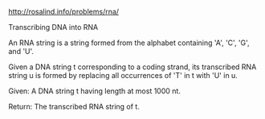 http://rosalind.info/problems/rna/

Transcribing DNA into RNA

An RNA string is a string formed from the alphabet
containing 'A', 'C', 'G', and 'U'.

Given a DNA string t corresponding to a coding strand, its
transcribed RNA string u is formed by replacing all occurrences
of 'T' in t with 'U' in u.

Given: A DNA string t having length at most 1000 nt.

Return: The transcribed RNA string of t.
